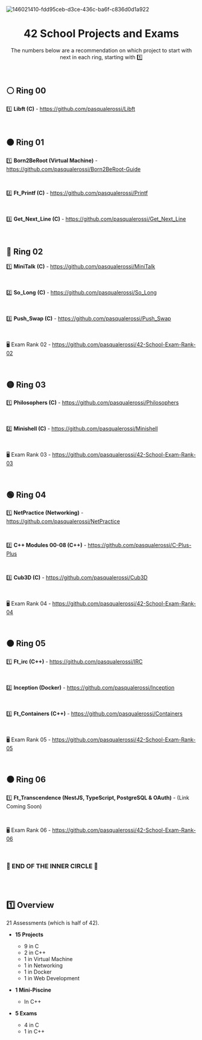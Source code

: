 ![146021410-fdd95ceb-d3ce-436c-ba6f-c836d0d1a922](https://user-images.githubusercontent.com/58959408/193740708-11739deb-c890-4a47-ae49-9d2eb69faa30.png)

<div align="center">

# 42 School Projects and Exams

The numbers below are a recommendation on which project to start with next in each ring, starting with :one:

</div>


<br>

## ⚪ Ring 00

</div>

1️⃣ **Libft (C)** - https://github.com/pasqualerossi/Libft


<br>

## 🟠 Ring 01

</div>

1️⃣ **Born2BeRoot (Virtual Machine)** - https://github.com/pasqualerossi/Born2BeRoot-Guide

<br>

2️⃣ **Ft_Printf (C)** - https://github.com/pasqualerossi/Printf

<br>

3️⃣ **Get_Next_Line (C)** - https://github.com/pasqualerossi/Get_Next_Line 


<br>

## 🔵 Ring 02

</div>

1️⃣ **MiniTalk** **(C)** - https://github.com/pasqualerossi/MiniTalk

<br>

2️⃣ **So_Long** **(C)** - https://github.com/pasqualerossi/So_Long

<br>

3️⃣ **Push_Swap (C)** - https://github.com/pasqualerossi/Push_Swap

<br>

🖥️ Exam Rank 02 - https://github.com/pasqualerossi/42-School-Exam-Rank-02


<br>

## 🟡 Ring 03

</div>

1️⃣ **Philosophers (C)** - https://github.com/pasqualerossi/Philosophers

<br>

2️⃣ **Minishell (C)** - https://github.com/pasqualerossi/Minishell

<br>

🖥️ Exam Rank 03 - https://github.com/pasqualerossi/42-School-Exam-Rank-03 


<br>

## 🟢 Ring 04

</div>

1️⃣ **NetPractice (Networking)** - https://github.com/pasqualerossi/NetPractice

<br>

2️⃣ **C++ Modules 00-08 (C++)** - https://github.com/pasqualerossi/C-Plus-Plus

<br>

3️⃣ **Cub3D (C)** - https://github.com/pasqualerossi/Cub3D

<br>

🖥️ Exam Rank 04 - https://github.com/pasqualerossi/42-School-Exam-Rank-04


<br>

## 🟤 Ring 05

</div>

1️⃣ **Ft_irc (C++)** - https://github.com/pasqualerossi/IRC

<br>

2️⃣ **Inception (Docker)** - https://github.com/pasqualerossi/Inception

<br>

3️⃣ **Ft_Containers (C++)** - https://github.com/pasqualerossi/Containers

<br>

🖥️ Exam Rank 05 - https://github.com/pasqualerossi/42-School-Exam-Rank-05


<br>

## ⚫ Ring 06

</div>

1️⃣ **Ft_Transcendence (NestJS, TypeScript, PostgreSQL & OAuth)** - (Link Coming Soon) 

<br>

🖥️ Exam Rank 06 - https://github.com/pasqualerossi/42-School-Exam-Rank-06


<br>

### :balloon: END OF THE INNER CIRCLE :balloon:

<br>
<br>

## :one: Overview

21 Assessments (which is half of 42).

</div>

- **15 Projects** 
  - 9 in C
  - 2 in C++
  - 1 in Virtual Machine
  - 1 in Networking
  - 1 in Docker
  - 1 in Web Development
  
- **1 Mini-Piscine**
  - In C++

- **5 Exams**
  - 4 in C 
  - 1 in C++
